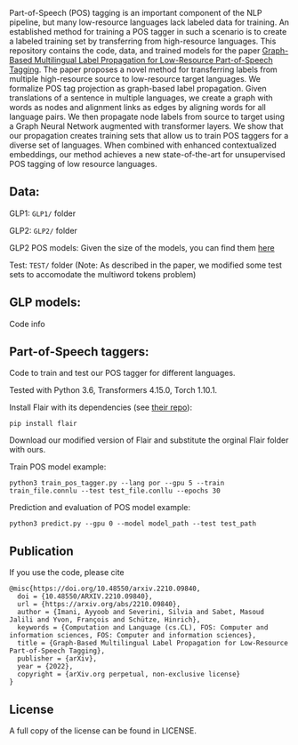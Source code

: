 Part-of-Speech (POS) tagging is an important component of the NLP pipeline, but many low-resource languages lack labeled data for training. An established method for training a POS tagger in such a scenario is to create a labeled training set by transferring from high-resource languages. 
This repository contains the code, data, and trained models for the paper [Graph-Based Multilingual Label Propagation for Low-Resource Part-of-Speech Tagging](https://arxiv.org/abs/2210.09840).
The paper proposes a novel method for transferring labels from multiple high-resource source to low-resource target languages. We formalize POS tag projection as graph-based label propagation. Given translations of a sentence in multiple languages, we create a graph with words as nodes and alignment links as edges by aligning words for all language pairs. We then propagate node labels from source to target using a Graph Neural Network augmented with transformer layers. We show that our propagation creates training sets that allow us to train POS taggers for a diverse set of languages. When combined with enhanced contextualized embeddings, our method achieves a new state-of-the-art for unsupervised POS tagging of low resource languages.

Data:
--------

GLP1: `GLP1/` folder

GLP2: `GLP2/` folder

GLP2 POS  models: Given the size of the models, you can find them [here](http://cistern.cis.lmu.de/glp_pos/) 

Test: `TEST/` folder (Note: As described in the paper, we modified some test sets to accomodate the multiword tokens problem)

GLP models:
--------

Code info

Part-of-Speech taggers:
--------

Code to train and test our POS tagger for different languages.

Tested with Python 3.6, Transformers 4.15.0, Torch 1.10.1.

Install Flair with its dependencies (see [their repo](https://github.com/flairNLP/flair)):

`pip install flair`

Download our modified version of Flair and substitute the orginal Flair folder with ours.


Train POS model example:

`python3 train_pos_tagger.py --lang por --gpu 5 --train train_file.connlu --test test_file.conllu --epochs 30`

Prediction and evaluation of POS model example:

`python3 predict.py --gpu 0 --model model_path --test test_path`


Publication
--------

If you use the code, please cite 

```
@misc{https://doi.org/10.48550/arxiv.2210.09840,
  doi = {10.48550/ARXIV.2210.09840},  
  url = {https://arxiv.org/abs/2210.09840},
  author = {Imani, Ayyoob and Severini, Silvia and Sabet, Masoud Jalili and Yvon, François and Schütze, Hinrich},
  keywords = {Computation and Language (cs.CL), FOS: Computer and information sciences, FOS: Computer and information sciences},
  title = {Graph-Based Multilingual Label Propagation for Low-Resource Part-of-Speech Tagging},
  publisher = {arXiv},
  year = {2022},
  copyright = {arXiv.org perpetual, non-exclusive license}
}

``` 

License
-------

A full copy of the license can be found in LICENSE.
